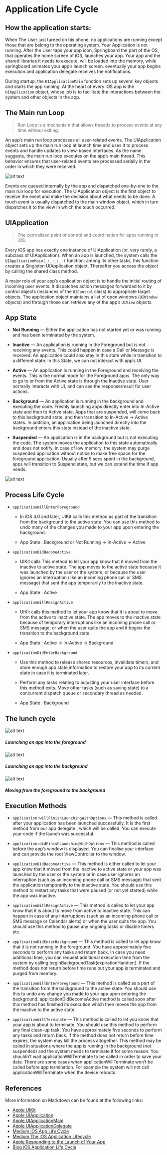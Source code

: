 # Application Life Cycle

## How the application starts:

When The User just turned on his phone, no applications are running except those that are belong to the operating system. Your Application is not running. After the User taps your app icon, Springboard the part of the OS, that operates the home screen of iOS, launches your app. Your app and the shared libraries it needs to execute, will be loaded into the memory, while springboard animates your app’s launch screen. eventually your app begins execution and application delegate receives the notifications.

During startup, the `UIApplicationMain` function sets up several key objects and starts the app running. At the heart of every iOS app is the `UIApplication` object, whose job is to facilitate the interactions between the system and other objects in the app.

## The Main run Loop

> Run Loop is a mechanism that allows threads to process events at any time without exiting.

An app’s main run loop processes all user-related events. The UIApplication object sets up the main run loop at launch time and uses it to process events and handle updates to view-based interfaces. As the name suggests, the main run loop executes on the app’s main thread. This behavior ensures that user-related events are processed serially in the order in which they were received.

![alt text](<https://dl.dropboxusercontent.com/s/i6ed655jlzrizs1/IMG_1006.PNG> "Main run Loop")

Events are queued internally by the app and dispatched one-by-one to the main run loop for execution. The UIApplication object is the first object to receive the event and make the decision about what needs to be done. A touch event is usually dispatched to the main window object, which in turn dispatches it to the view in which the touch occurred.

## UIApplication

> The centralized point of control and coordination for apps running in iOS.

Every iOS app has exactly one instance of UIApplication (or, very rarely, a subclass of UIApplication). When an app is launched, the system calls the `UIApplicationMain(_:_:_:_:)` function; among its other tasks, this function creates a Singleton UIApplication object. Thereafter you access the object by calling the shared class method.

A major role of your app’s application object is to handle the initial routing of incoming user events. It dispatches action messages forwarded to it by control objects (instances of the `UIControl` class) to appropriate target objects. The application object maintains a list of open windows (`UIWindow` objects) and through those can retrieve any of the app’s `UIView` objects.

## App State

- **Not Running** — Either the application has not started yet or was running and has been terminated by the system.

- **Inactive** — An application is running in the Foreground but is not receiving any events. This could happen in case a Call or Message is received. An application could also stay in this state while in transition to a different state. In this State, we can not interact with app’s UI.

- **Active** — An application is running in the Foreground and receiving the events. This is the normal mode for the Foreground apps. The only way to go to or from the Active state is through the Inactive state. User normally interacts with UI, and can see the response/result for user actions.

- **Background** — An application is running in the background and executing the code. Freshly launching apps directly enter into In-Active state and then to Active state. Apps that are suspended, will come back to this background state, and then transition to In-Active → Active states. In addition, an application being launched directly into the background enters this state instead of the inactive state.

- **Suspended** — An application is in the background but is not executing the code. The system moves the application to this state automatically and does not notify. In case of low memory, the system may purge suspended application without notice to make free space for the foreground application. Usually after 5 secs spent in the background, apps will transition to Suspend state, but we can extend the time if app needs.

![alt text](<https://dl.dropboxusercontent.com/s/wpmf59gfnaiuafr/IMG_1008.PNG> "App State")

## Process Life Cycle

* `applicationWillEnterForeground`

	* In iOS 4.0 and later, UIKit calls this method as part of the transition from the background to the active state. You can use this method to undo many of the changes you made to your app upon entering the background. 

	* App State : Background or Not Running -> In-Active -> Active

* `applicationDidBecomeActive`

	* UIKit calls This method to let your app know that it moved from the inactive to active state. The app moves to the active state because it was launched by the user or the system, or because the user ignores an interruption (like an incoming phone call or SMS message) that sent the app temporarily to the inactive state.

	* App State : Active

* `applicationWillResignActive`

	* UIKit calls this method to let your app know that it is about to move from the active to inactive state. The app moves to the inactive state because of temporary interruptions like an incoming phone call or SMS message, or when the user quits the app and it begins the transition to the background state.

	* App State : Active -> In-Active -> Background

* `applicationDidEnterBackground`

	* Use this method to release shared resources, invalidate timers, and store enough app state information to restore your app to its current state in case it is terminated later. 

	* Perform any tasks relating to adjusting your user interface before this method exits. Move other tasks (such as saving state) to a concurrent dispatch queue or secondary thread as needed. 

	* App State : Background

## The lunch cycle

![alt text](<https://miro.medium.com/max/700/1*0XS9grFLWcz6Quzdu5syGw.png> "Launching an app into the foreground")
##### Launching an app into the foreground 

![alt text](<https://miro.medium.com/max/700/1*5LKm3FR67tuGYEeh_eDgIA.png> "Launching an app into the background")
##### Launching an app into the background

![alt text](<https://miro.medium.com/max/700/1*xPCYq-6QcCR8FvB1L1_jfw.png> "Moving from the foreground to the background")
##### Moving from the foreground to the background


## Execution Methods 

- `application:willFinishLaunchingWithOptions` — This method is called after your application has been launched successfully. It is the first method from our app delegate , which will be called. You can execute your code if the launch was successful.

- `application:didFinishLaunchingWithOptions` — This method is called before the app’s window is displayed. You can finalise your interface and can provide the root ViewController to the window.

- `applicationDidBecomeActive` — This method is either called to let your app know that it moved from the inactive to active state or your app was launched by the user or the system or in case user ignores an interruption (such as an incoming phone call or SMS message) that sent the application temporarily to the inactive state. You should use this method to restart any tasks that were paused (or not yet started) while the app was inactive.

- `applicationWillResignActive` — This method is called to let your app know that it is about to move from active to inactive state. This can happen in case of any interruptions (such as an incoming phone call or SMS message or Calendar alerts) or when the user quits the app. You should use this method to pause any ongoing tasks or disable timers etc.

- `applicationDidEnterBackground` — This method is called to let app know that it is not running in the foreground. You have approximately five seconds to perform any tasks and return back. In case you need additional time, you can request additional execution time from the system by calling beginBackgroundTask(expirationHandler:). If the method does not return before time runs out your app is terminated and purged from memory.

- `applicationWillEnterForeground` — This method is called as a part of the transition from the background to the active state. You should use this to undo any change you made to your app upon entering the background. applicationDidBecomeActive method is called soon after this method has finished its execution which then moves the app from the inactive to the active state.

- `applicationWillTerminate` — This method is called to let you know that your app is about to terminate. You should use this method to perform any final clean-up task. You have approximately five seconds to perform any tasks and return back. If the method does not return before time expires, the system may kill the process altogether. This method may be called in situations where the app is running in the background (not suspended) and the system needs to terminate it for some reason. You shouldn’t wait applicationWillTerminate to be called in order to save your data. There are some cases when applicationWillTerminate won’t be called before app termination. For example the system will not call applicationWillTerminate when the device reboots.

## References

More information on Markdown can be found at the following links:

- [Apple UIKit](https://developer.apple.com/documentation/uikit)
- [Apple UIApplication](https://developer.apple.com/documentation/uikit/uiapplication)
- [Apple UIApplicationMain](https://developer.apple.com/documentation/uikit/1622933-uiapplicationmain?language=objc)
- [Apple UIApplicationDelegate](https://developer.apple.com/documentation/uikit/uiapplicationdelegate)
- [Medium iOS App Life Cycle](https://medium.com/@neroxiao/ios-app-life-cycle-ec1b31cee9dc)
- [Medium The iOS Application Lifecycle](https://medium.com/hackernoon/application-life-cycle-in-ios-12b6ba6af78b)
- [Apple Responding to the Launch of Your App](https://developer.apple.com/documentation/uikit/app_and_environment/responding_to_the_launch_of_your_app)
- [Blog iOS Application Life Cycle](https://hcn1519.github.io/articles/2017-09/ios_app_lifeCycle) 



